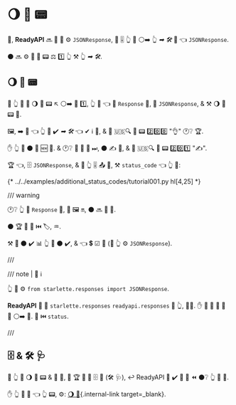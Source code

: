 # 🌖 👔 📟

🔢, **ReadyAPI** 🔜 📨 📨 ⚙️ `JSONResponse`, 🚮 🎚 👆 📨 ⚪️➡️ 👆 *➡ 🛠️* 🔘 👈 `JSONResponse`.

⚫️ 🔜 ⚙️ 🔢 👔 📟 ⚖️ 1️⃣ 👆 ⚒ 👆 *➡ 🛠️*.

## 🌖 👔 📟

🚥 👆 💚 📨 🌖 👔 📟 ↖️ ⚪️➡️ 👑 1️⃣, 👆 💪 👈 🛬 `Response` 🔗, 💖 `JSONResponse`, &amp; ⚒ 🌖 👔 📟 🔗.

🖼, ➡️ 💬 👈 👆 💚 ✔️ *➡ 🛠️* 👈 ✔ ℹ 🏬, &amp; 📨 🇺🇸🔍 👔 📟 2️⃣0️⃣0️⃣ "👌" 🕐❔ 🏆.

✋️ 👆 💚 ⚫️ 🚫 🆕 🏬. &amp; 🕐❔ 🏬 🚫 🔀 ⏭, ⚫️ ✍ 👫, &amp; 📨 🇺🇸🔍 👔 📟 2️⃣0️⃣1️⃣ "✍".

🏆 👈, 🗄 `JSONResponse`, &amp; 📨 👆 🎚 📤 🔗, ⚒ `status_code` 👈 👆 💚:

{* ../../examples/additional_status_codes/tutorial001.py hl[4,25] *}

/// warning

🕐❔ 👆 📨 `Response` 🔗, 💖 🖼 🔛, ⚫️ 🔜 📨 🔗.

⚫️ 🏆 🚫 🎻 ⏮️ 🏷, ♒️.

⚒ 💭 ⚫️ ✔️ 📊 👆 💚 ⚫️ ✔️, &amp; 👈 💲 ☑ 🎻 (🚥 👆 ⚙️ `JSONResponse`).

///

/// note | 📡 ℹ

👆 💪 ⚙️ `from starlette.responses import JSONResponse`.

**ReadyAPI** 🚚 🎏 `starlette.responses` `readyapi.responses` 🏪 👆, 👩‍💻. ✋️ 🌅 💪 📨 👟 🔗 ⚪️➡️ 💃. 🎏 ⏮️ `status`.

///

## 🗄 &amp; 🛠️ 🩺

🚥 👆 📨 🌖 👔 📟 &amp; 📨 🔗, 👫 🏆 🚫 🔌 🗄 🔗 (🛠️ 🩺), ↩️ ReadyAPI 🚫 ✔️ 🌌 💭 ⏪ ⚫️❔ 👆 🚶 📨.

✋️ 👆 💪 📄 👈 👆 📟, ⚙️: [🌖 📨](additional-responses.md){.internal-link target=_blank}.
